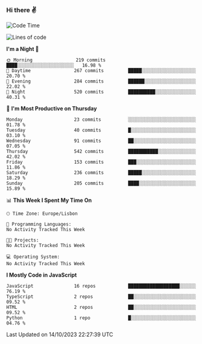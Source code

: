 ### Hi there :v:

<!--
**eusebioaddsilva/eusebioaddsilva** is a ✨ _special_ ✨ repository because its `README.md` (this file) appears on your GitHub profile.

<!--START_SECTION:waka-->
![Code Time](http://img.shields.io/badge/Code%20Time-53%20hrs%2016%20mins-blue)

![Lines of code](https://img.shields.io/badge/From%20Hello%20World%20I%27ve%20Written-3.5%20million%20lines%20of%20code-blue)

**I'm a Night 🦉** 

```text
🌞 Morning                219 commits         ████░░░░░░░░░░░░░░░░░░░░░   16.98 % 
🌆 Daytime                267 commits         █████░░░░░░░░░░░░░░░░░░░░   20.70 % 
🌃 Evening                284 commits         ██████░░░░░░░░░░░░░░░░░░░   22.02 % 
🌙 Night                  520 commits         ██████████░░░░░░░░░░░░░░░   40.31 % 
```
📅 **I'm Most Productive on Thursday** 

```text
Monday                   23 commits          ░░░░░░░░░░░░░░░░░░░░░░░░░   01.78 % 
Tuesday                  40 commits          █░░░░░░░░░░░░░░░░░░░░░░░░   03.10 % 
Wednesday                91 commits          ██░░░░░░░░░░░░░░░░░░░░░░░   07.05 % 
Thursday                 542 commits         ███████████░░░░░░░░░░░░░░   42.02 % 
Friday                   153 commits         ███░░░░░░░░░░░░░░░░░░░░░░   11.86 % 
Saturday                 236 commits         █████░░░░░░░░░░░░░░░░░░░░   18.29 % 
Sunday                   205 commits         ████░░░░░░░░░░░░░░░░░░░░░   15.89 % 
```


📊 **This Week I Spent My Time On** 

```text
🕑︎ Time Zone: Europe/Lisbon

💬 Programming Languages: 
No Activity Tracked This Week

🐱‍💻 Projects: 
No Activity Tracked This Week

💻 Operating System: 
No Activity Tracked This Week
```

**I Mostly Code in JavaScript** 

```text
JavaScript               16 repos            ███████████████████░░░░░░   76.19 % 
TypeScript               2 repos             ██░░░░░░░░░░░░░░░░░░░░░░░   09.52 % 
HTML                     2 repos             ██░░░░░░░░░░░░░░░░░░░░░░░   09.52 % 
Python                   1 repo              █░░░░░░░░░░░░░░░░░░░░░░░░   04.76 % 
```




 Last Updated on 14/10/2023 22:27:39 UTC
<!--END_SECTION:waka-->
